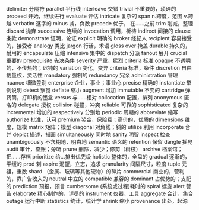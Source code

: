 delimiter  分隔符
parallel  平行线
interleave 交错
trivial 不重要的，琐碎的
proceed 开始，继续进行
evaluate 评估
intricate 复杂的
span n.跨度，范围 v.跨越 
verbatim 逐字的
minus 减，负数
precede 优于， 在……之前
trim 削减，整理
discard 抛弃
successive 连续的
invocation 调用，祈祷
indirect  间接的
clause 条款
demonstrate 证明，论证
explicit 明确的
broker 经纪人
recipient 容易接受的，接受者
analogy 类比
jargon 行话，术语
gloss over 掩盖
durable 持久的，耐用的
encapsulate 压缩
intensive 集中的
dispatch 分派
fanout 展开
crucial 重要的
prerequisite 先决条件
severity 严重，猛烈
criteria 标准
opaque 不透明的，不传热的；迟钝的
variation 变化，变异
criteria  标准，条件
discretion 自由裁量权，灵活性
mandatory 强制的
redundancy   冗余
administration 管理
nuance 细微差别
enterprise 企业，事业；事业心
precise 精确的
instantiate 举例说明
detect 察觉
deflate 缩小
augment 增加
immutable 不变的
cartridge 弹药筒，打印机的墨盒
versus 与……相对
collocation 配置，排列
anonymous 匿名的
delegate 授权
collision 碰撞，冲突
reliable 可靠的
sophisticated 复杂的
incremental  增加的
respectively 分别地
periodic 周期的
abbreviate 缩写
authorize 批准，认可
premium 奖金，保险费；高价的，优质的
dimensions 维度，规模
matrix 矩阵；模型
diagonal 对角线；斜的
utilize 利用
incorporate 合并
depict 描述，描画
simultaneously 同时地
sanity  明智
inspect 检查
unambiguously 不含糊地，明白地
semantic 语义的
retention 保留
dangle 摇晃
audit 审计，查账；旁听
prune 删除，减少；修剪（树枝）
archive 档案馆；把……存档
prioritize 给…排出优先级
holistic 整体的，全盘的
gradual 逐渐的，平缓的
prod 刺
aspire 渴望，立志，追求
granularity 间隔尺寸，粒度
tuple 元祖，重数
shard （金属、玻璃等其他硬物）的碎片
commercial 商业的，营利的，靠广告收入的
neutral 中立的
compatible 兼容的
dominant 占优势的；支配的
prediction 预报，预言
cumbersome (系统或过程)耗时的
spiral 螺旋
alert 警告
elaborate 精心制作的，详尽的
instrument 仪器，工具
aggregate 合计，集合
outage 运行中断
statistics 统计，统计学
shrink 缩小
provenance 出处，起源